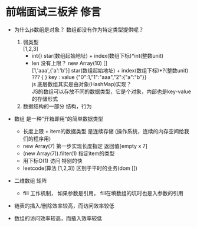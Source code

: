 # 前端面试三板斧  修言

- 为什么js数组是对象？ 数组都没有作为特定类型提供呢？
    1. 弱类型      
        [1,2,3]
        - int{} star(数组起始地址) + index(数组下标)*int(整数unit)     
        - len 没有上限？ new Array(10)   []      
        [1,'aaa',{'a':'b'}]  star(数组起始地址) + index(数组下标)*?(整数unit)  ???
          {  }  key : value  {"0":1,"1":"aaa","2":{"a":"b"}}             
        js 底层数组其实是由对象(HashMap)实现？    
        JS的数组可以存放不同的数据类型，它是个对象，内部也是key-value的存储形式
    2. 数据结构的一部分 结构，行为


- 数组 是一种"开箱即用"的简单数据类型      
    - 长度上限 + item的数据类型 是连续存储 (操作系统，连续的内存空间给我们的程序用)
    - new Array(7) 第一步实现长度指定  返回值[empty x 7]
    - (new Array(7)).filter(1)  指定item的类型
    - 用下标O(1) 访问 特别的快
    - leetcode(算法 [1,2,3]) 区别于平时的业务(dom [])



- 二维数组  矩阵   
    - fill 工作机制， 如果参数是引用， fill在填数组的坑时也是入参数的引用

- 链表的插入/删除效率较高，而访问效率较低
- 数组的访问效率较高，而插入效率较低
